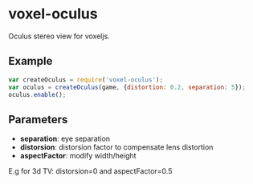 voxel-oculus
============

Oculus stereo view for voxeljs.

## Example

```javascript
var createOculus = require('voxel-oculus');
var oculus = createOculus(game, {distortion: 0.2, separation: 5});
oculus.enable();
```

## Parameters
* **separation**: eye separation
* **distorsion**: distorsion factor to compensate lens distortion
* **aspectFactor**: modify width/height

E.g for 3d TV: distorsion=0 and aspectFactor=0.5

